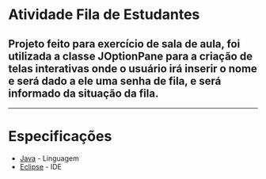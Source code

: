 # Atividade Fila de Estudantes
<h2>Projeto feito para exercício de sala de aula, foi utilizada a classe JOptionPane para a criação de telas interativas onde o usuário irá inserir o nome e será dado a ele uma senha de fila, e será informado da situação da fila.</h2>
<hr>

# Especificações
* [Java](https://www.java.com/) - Linguagem
* [Eclipse](https://eclipseide.org) - IDE
